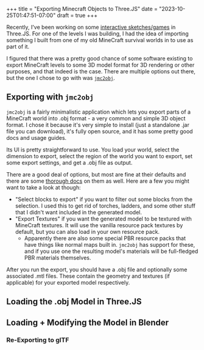 +++
title = "Exporting Minecraft Objects to Three.JS"
date = "2023-10-25T01:47:51-07:00"
draft = true
+++

Recently, I've been working on some [interactive sketches/games](https://github.com/ameobea/sketches-3d) in Three.JS. For one of the levels I was building, I had the idea of importing something I built from one of my old MineCraft survival worlds in to use as part of it.

I figured that there was a pretty good chance of some software existing to export MineCraft levels to some 3D model format for 3D rendering or other purposes, and that indeed is the case. There are multiple options out there, but the one I chose to go with was [`jmc2obj`](https://github.com/jmc2obj/j-mc-2-obj/wiki/Getting-started).

## Exporting with `jmc2obj`

`jmc2obj` is a fairly minimalistic application which lets you export parts of a MineCraft world into .obj format - a very common and simple 3D object format. I chose it because it's very simple to install (just a standalone .jar file you can download), it's fully open source, and it has some pretty good docs and usage guides.

Its UI is pretty straightforward to use. You load your world, select the dimension to export, select the region of the world you want to export, set some export settings, and get a .obj file as output.

There are a good deal of options, but most are fine at their defaults and there are some [thorough docs](https://github.com/jmc2obj/j-mc-2-obj/wiki/Options) on them as well. Here are a few you might want to take a look at though:

- "Select blocks to export" if you want to filter out some blocks from the selection. I used this to get rid of torches, ladders, and some other stuff that I didn't want included in the generated model.
- "Export Textures" if you want the generated model to be textured with MineCraft textures. It will use the vanilla resource pack textures by default, but you can also load in your own resource pack.
  - Apparently there are also some special PBR resource packs that have things like normal maps built in. `jmc2obj` has support for these, and if you use one the resulting model's materials will be full-fledged PBR materials themselves.

After you run the export, you should have a .obj file and optionally some associated .mtl files. These contain the geometry and textures (if applicable) for your exported model respectively.

## Loading the .obj Model in Three.JS

## Loading + Modifying the Model in Blender

### Re-Exporting to glTF
